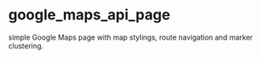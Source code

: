 # google_maps_api_page
simple Google Maps page with map stylings, route navigation and marker clustering.

